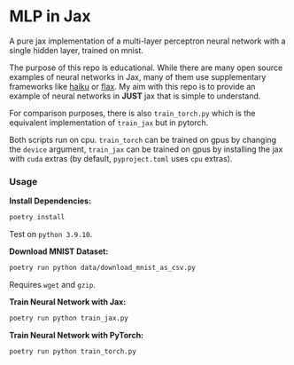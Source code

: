 # MLP in Jax
A pure jax implementation of a multi-layer perceptron neural network with a single hidden layer, trained on mnist.

The purpose of this repo is educational. While there are many open source examples of neural networks in Jax, many of them use supplementary frameworks like [haiku](https://github.com/deepmind/dm-haiku) or [flax](https://github.com/google/flax). My aim with this repo is to provide an example of neural networks in **JUST** jax that is simple to understand.

For comparison purposes, there is also `train_torch.py` which is the equivalent implementation of `train_jax` but in pytorch.

Both scripts run on cpu. `train_torch` can be trained on gpus by changing the `device` argument, `train_jax` can be trained on gpus by installing the jax with `cuda` extras (by default, `pyproject.toml` uses `cpu` extras).

### Usage
**Install Dependencies:**
```bash
poetry install
```
Test on `python 3.9.10`.

**Download MNIST Dataset:**
```bash
poetry run python data/download_mnist_as_csv.py
```
Requires `wget` and `gzip`.

**Train Neural Network with Jax:**
```bash
poetry run python train_jax.py
```

**Train Neural Network with PyTorch:**
```bash
poetry run python train_torch.py
```
